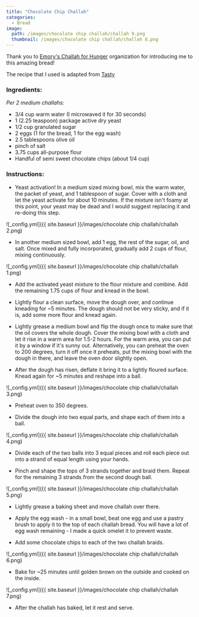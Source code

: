 ```yaml
---
title: "Chocolate Chip Challah"
categories:
  - Bread
image:
  path: /images/chocolate chip challah/challah 9.png
  thumbnail: /images/chocolate chip challah/challah 8.png
---
```


Thank you to [Emory's Challah for Hunger](https://www.facebook.com/EmoryChallahForHunger/) organization for introducing me to this amazing bread! 

The recipe that I used is adapted from [Tasty](https://tasty.co/recipe/best-pull-apart-jewish-challah)

### Ingredients:

_Per 2 medium challahs:_ 

* 3/4 cup warm water (I microwaved it for 30 seconds)
* 1 (2.25 teaspoon) package active dry yeast
* 1/2 cup granulated sugar
* 2 eggs (1 for the bread, 1 for the egg wash)
* 2.5 tablespoons olive oil
* pinch of salt
* 3.75 cups all-purpose flour
* Handful of semi sweet chocolate chips (about 1/4 cup)


### Instructions:

* Yeast activation! In a medium sized mixing bowl, mix the warm water, the packet of yeast, and 1 tablespoon of sugar. Cover with a cloth and let the yeast activate for about 10 minutes. If the mixture isn't foamy at this point, your yeast may be dead and I would suggest replacing it and re-doing this step.

![_config.yml]({{ site.baseurl }}/images/chocolate chip challah/challah 2.png)

* In another medium sized bowl, add 1 egg, the rest of the sugar, oil, and salt. Once mixed and fully incorporated, gradually add 2 cups of flour, mixing continuously. 

![_config.yml]({{ site.baseurl }}/images/chocolate chip challah/challah 1.png)

* Add the activated yeast mixture to the flour mixture and combine. Add the remaining 1.75 cups of flour and knead in the bowl.

* Lightly flour a clean surface, move the dough over, and continue kneading for ~5 minutes. The dough should not be very sticky, and if it is, add some more flour and knead again. 

* Lightly grease a medium bowl and flip the dough once to make sure that the oil covers the whole dough. Cover the mixing bowl with a cloth and let it rise in a warm area for 1.5-2 hours. For the warm area, you can put it by a window if it's sunny out. Alternatively, you can preheat the oven to 200 degrees, turn it off once it preheats, put the mixing bowl with the dough in there, and leave the oven door slightly open.

* After the dough has risen, deflate it bring it to a lightly floured surface. Knead again for ~5 minutes and reshape into a ball.

![_config.yml]({{ site.baseurl }}/images/chocolate chip challah/challah 3.png)

* Preheat oven to 350 degrees.

* Divide the dough into two equal parts, and shape each of them into a ball.

![_config.yml]({{ site.baseurl }}/images/chocolate chip challah/challah 4.png)

* Divide each of the two balls into 3 equal pieces and roll each piece out into a strand of equal length using your hands. 

* Pinch and shape the tops of 3 strands together and braid them. Repeat for the remaining 3 strands from the second dough ball.

![_config.yml]({{ site.baseurl }}/images/chocolate chip challah/challah 5.png)

* Lightly grease a baking sheet and move challah over there.

* Apply the egg wash - in a small bowl, beat one egg and use a pastry brush to apply it to the top of each challah bread. You will have a lot of egg wash remaining - I made a quick omelet it to prevent waste.

* Add some chocolate chips to each of the two challah braids.

![_config.yml]({{ site.baseurl }}/images/chocolate chip challah/challah 6.png)

* Bake for ~25 minutes until golden brown on the outside and cooked on the inside. 

![_config.yml]({{ site.baseurl }}/images/chocolate chip challah/challah 7.png)

* After the challah has baked, let it rest and serve.
